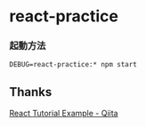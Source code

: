 react-practice
========

### 起動方法

```
DEBUG=react-practice:* npm start
```

Thanks
--------
[React Tutorial Example - Qiita](http://qiita.com/ogomr/items/493e10c424e9d6bd2028)
